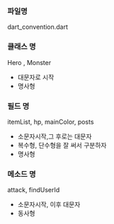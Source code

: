 ### 파일명
dart_convention.dart  


### 클래스 명
Hero , Monster 
- 대문자로 시작
- 명사형

### 필드 명
itemList, hp, mainColor, posts
- 소문자시작,그 후로는 대문자 
- 복수형, 단수형을 잘 써서 구분하자 
- 명사형 

### 메소드 명
attack, findUserId
- 소문자시작, 이후 대문자
- 동사형   


